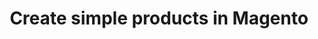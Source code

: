 ---
title: "Create simple products in Magento"
name: "channelmeta_magento2"
key: "simple_product_map"
description: "Map used to create a simple products, read the docs for all available properties of a Magento product. https://devdocs.magento.com/swagger/index.html Calculate function available. Values calculated that Equal '0' might cause Queue Errors"
user_friendly_description: "Used to create simple products in Magento from the product information in Stock2Shop."
default: "{ 	&quot;product&quot;: { 		&quot;sku&quot;: &quot;{{variant.sku}}&quot;, 		&quot;name&quot;: &quot;{{{title}}}{{#variant.option1}}-{{.}}{{/variant.option1}}{{#variant.option2}}-{{.}}{{/variant.option2}}{{#variant.option3}}-{{.}}{{/variant.option3}}&quot;, 		&quot;attribute_set_id&quot;: &quot;{{params.attribute_set_id}}&quot;, 		&quot;price&quot;: &quot;{{variant.price}}&quot;, 		&quot;status&quot;: 1, 		&quot;visibility&quot;: 1, 		&quot;tier_prices&quot;: [{ 			&quot;customer_group_id&quot;: 2, 			&quot;qty&quot;: 1, 			&quot;value&quot;: &quot;{{variant.price_tiers.wholesale}}&quot; 		}, { 			&quot;customer_group_id&quot;: 3, 			&quot;qty&quot;: 1, 			&quot;value&quot;: &quot;{{variant.price_tiers.retail}}&quot; 		}], 		&quot;extension_attributes&quot;: { 			&quot;stock_item&quot;: { 				&quot;qty&quot;: &quot;{{variant.qty}}&quot;, 				&quot;is_in_stock&quot;: true 			} 		}, 		&quot;custom_attributes&quot;: [{ 					&quot;attribute_code&quot;: &quot;cost&quot;, 					&quot;value&quot;: &quot;{{variant.price_tiers.cost}}&quot; 				}, { 					&quot;attribute_code&quot;: &quot;special_price&quot;, 					&quot;value&quot;: &quot;{{meta.special_price}}&quot; 				}, { 					&quot;attribute_code&quot;: &quot;special_from_date&quot;, 					&quot;value&quot;: &quot;2018-06-04&quot; 				}, { 					&quot;attribute_code&quot;: &quot;special_to_date&quot;, 					&quot;value&quot;: &quot;2018-06-05&quot; 				}, { 					&quot;attribute_code&quot;: &quot;tax_class_id&quot;, 					&quot;value&quot;: &quot;2&quot; 				} { 					{ 						#variant.option1 					} 				}, { 					&quot;attribute_code&quot;: &quot;{{variant.option1_name}}&quot;, 					&quot;frontend_input&quot;: &quot;select&quot;, 					&quot;default_frontend_label&quot;: &quot;Selection Test&quot;, 					&quot;value&quot;: &quot;{{variant.option1}}&quot; 				} { 					{ 						/variant.option1}}            ]          }        }"
values: []
tags: [channelmeta,magento2,magento-2]
type: "meta"
process: "products"
headless: true
---